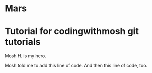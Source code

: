 # Mars

# Tutorial for codingwithmosh git tutorials

Mosh H. is my hero.

Mosh told me to add this line of code.
And then this line of code, too.
